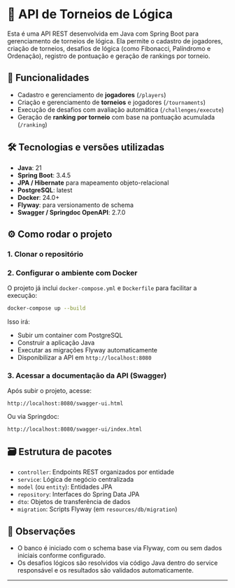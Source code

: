 # 🧠 API de Torneios de Lógica

Esta é uma API REST desenvolvida em Java com Spring Boot para gerenciamento de torneios de lógica. Ela permite o cadastro de jogadores, criação de torneios, desafios de lógica (como Fibonacci, Palíndromo e Ordenação), registro de pontuação e geração de rankings por torneio.

## 🚀 Funcionalidades

- Cadastro e gerenciamento de **jogadores** (`/players`)
- Criação e gerenciamento de **torneios** e jogadores (`/tournaments`)
- Execução de desafios com avaliação automática (`/challenges/execute`)
- Geração de **ranking por torneio** com base na pontuação acumulada (`/ranking`)

## 🛠️ Tecnologias e versões utilizadas

- **Java**: 21
- **Spring Boot**: 3.4.5
- **JPA / Hibernate** para mapeamento objeto-relacional
- **PostgreSQL**: latest
- **Docker**: 24.0+
- **Flyway**: para versionamento de schema
- **Swagger / Springdoc OpenAPI**: 2.7.0

## ⚙️ Como rodar o projeto

### 1. Clonar o repositório

### 2. Configurar o ambiente com Docker

O projeto já inclui `docker-compose.yml` e `Dockerfile` para facilitar a execução:

```bash
docker-compose up --build
```

Isso irá:

- Subir um container com PostgreSQL
- Construir a aplicação Java
- Executar as migrações Flyway automaticamente
- Disponibilizar a API em `http://localhost:8080`

### 3. Acessar a documentação da API (Swagger)

Após subir o projeto, acesse:

```
http://localhost:8080/swagger-ui.html
```

Ou via Springdoc:

```
http://localhost:8080/swagger-ui/index.html
```

## 🗃️ Estrutura de pacotes

- `controller`: Endpoints REST organizados por entidade
- `service`: Lógica de negócio centralizada
- `model` (ou `entity`): Entidades JPA
- `repository`: Interfaces do Spring Data JPA
- `dto`: Objetos de transferência de dados
- `migration`: Scripts Flyway (em `resources/db/migration`)

## 📌 Observações

- O banco é iniciado com o schema base via Flyway, com ou sem dados iniciais conforme configurado.
- Os desafios lógicos são resolvidos via código Java dentro do service responsável e os resultados são validados automaticamente.

---

